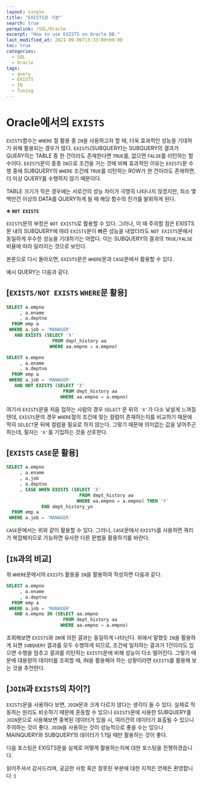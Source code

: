 ```yaml
---
layout: single
title: "EXISTS문 기본"
search: true
permalink: /SQL/Oracle
excerpt: "How to use EXISTS on Oracle DB."
last_modified_at: 2021-09-06T13:33:00+09:00
toc: true
categories:
  - SQL
  - Oracle
tags:
  - query
  - EXISTS
  - IN
  - Tuning
---
```

Oracle에서의 `EXISTS`
====================

`EXISTS`함수는 `WHERE` 절 활용 중 `IN`을 사용하고자 할 때, 더욱 효과적인 성능을 기대하기 위해 활용되는 경우가 많다.
`EXISTS`(SUBQUERY)는 SUBQUERY의 결과가 QUERY하는 TABLE 중 한 건이라도 존재한다면 `TRUE`를, 없으면 `FALSE`를 리턴하는 함수이다.
`EXISTS`문이 종종 `IN`으로 조건을 거는 것에 비해 효과적인 이유는 `EXISTS`문 수행 중에 SUBQUERY의 `WHERE` 조건에 `TRUE`를 리턴하는 ROW가 한 건이라도 존재하면, 더 이상 QUERY를 수행하지 않기 때문이다.

TABLE 크기가 작은 경우에는 서로간의 성능 차이가 극명히 나타나지 않겠지만, 최소 몇백만건 이상의 DATA를 QUERY하게 될 때 해당 함수의 진가를 발휘하게 된다.

**※ `NOT EXISTS`**

`EXISTS`문의 부정은 `NOT EXISTS`로 활용할 수 있다.
그러나, 이 때 주의할 점은 EXISTS문 내의 SUBQUERY에 따라 `EXISTS`문이 빠른 성능을 내었더라도 `NOT EXISTS`문에서 동일하게 우수한 성능을 기대하기는 어렵다.
이는 SUBQUERY의 결과의 `TRUE/FALSE` 비율에 따라 달라지는 것으로 보인다.

본론으로 다시 돌아오면, `EXISTS`문은 `WHERE`문과 `CASE`문에서 활용할 수 있다.

예시 QUERY는 다음과 같다.

[`EXISTS/NOT EXISTS` `WHERE`문  활용]
-------------------
```sql
SELECT a.empno
     , a.ename
     , a.deptno
  FROM emp a
 WHERE a.job = 'MANAGER'
   AND EXISTS (SELECT 'X'
                 FROM dept_history aa
                WHERE aa.empno = a.empno)
```
```sql
SELECT a.empno
     , a.ename
     , a.deptno
  FROM emp a
 WHERE a.job = 'MANAGER'
   AND NOT EXISTS (SELECT 'X'
                     FROM dept_history aa
                    WHERE aa.empno = a.empno)
```

여기서 `EXISTS`문을 처음 접하는 사람의 경우 `SELECT` 문 뒤의 `'X'`가 다소 낯설게 느껴질텐데,
`EXISTS`문의 경우 `WHERE`절의 조건에 맞는 컬럼이 존재하는지를 비교하기 때문에 딱히 `SELECT`문 뒤에 컬럼을 필요로 하지 않는다.
그렇기 때문에 의미없는 값을 넣어주곤 하는데, 필자는 `'X'`를 기입하는 것을 선호한다.

[`EXISTS` `CASE`문  활용]
-------------------
```sql
SELECT a.empno
     , a.ename
     , a.job
     , a.deptno
     , CASE WHEN EXISTS (SELECT 'X'
                           FROM dept_history aa
                          WHERE aa.empno = a.empno) THEN 'Y'
             END dept_history_yn
  FROM emp a
 WHERE a.job = 'MANAGER'
```

`CASE`문에서는 위와 같이 활용할 수 있다.
그러나, `CASE`문에서 `EXISTS`를 사용하면 쿼리가 복잡해지므로 가능하면 유사한 다른 문법을 활용하기를 바란다.

[`IN`과의 비교]
-------------------
위 `WHERE`문에서의 `EXISTS` 활용을 `IN`을 활용하여 작성하면 다음과 같다.
```sql
SELECT a.empno
     , a.ename
     , a.deptno
  FROM emp a
 WHERE a.job = 'MANAGER'
   AND a.empno IN (SELECT aa.empno
                     FROM dept_history aa
                    WHERE aa.empno = a.empno)
```
조회해보면 `EXISTS`와 `IN`에 의한 결과는 동일하게 나타난다.
위에서 말했듯 `IN`을 활용하게 되면 `SUBQUERY` 결과를 모두 수행하게 되므로,
조건에 일치하는 결과가 1건이라도 있으면 수행을 멈추고 결과를 리턴하는 `EXISTS`문에 비해 성능이 다소 떨어진다.
그렇기 때문에 대용량의 데이터를 조회할 때, IN을 활용해야 하는 상황이라면 `EXISTS`를 활용해 보는 것을 추천한다.

[`JOIN`과 `EXISTS`의 차이?]
-------------------
`EXISTS`문을 사용하다 보면, `JOIN`문과 크게 다르지 않다는 생각이 들 수 있다.
실제로 작동하는 원리도 비슷하기 때문에 혼동할 수 있으나
`EXISTS`문에 사용한 SUBQUERY를 `JOIN`문으로 사용해보면 중복된 데이터가 있을 시, 여러건의 데이터가 표출될 수 있으니 주의하는 것이 좋다.
`JOIN`을 사용하는 것이 성능적으로 좋을 수는 있으나 MAINQUERY와 SUBQUERY의 데이터가 1:1일 때만 활용하는 것이 좋다.

다음 포스팅은 EXISTS문을 실제로 어떻게 활용하는지에 대한 포스팅을 진행하겠습니다.

읽어주셔서 감사드리며, 궁금한 사항 혹은 잘못된 부분에 대한 지적은 언제든 환영합니다 :)